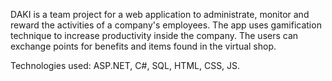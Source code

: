 DAKI is a team project for a web application to administrate, monitor and reward the activities of a company's employees.
The app uses gamification technique to increase productivity inside the company.
The users can exchange points for benefits and items found in the virtual shop.

Technologies used: ASP.NET, C#, SQL, HTML, CSS, JS.
